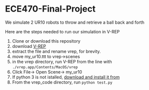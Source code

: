 # ECE470-Final-Project
We simulate 2 UR10 robots to throw and retrieve a ball back and forth

Here are the steps needed to run our simulation in V-REP
1. Clone or download this repository
1. download [V-REP](http://coppeliarobotics.com/files/V-REP_PRO_EDU_V3_4_0_Mac.zip)
2. extract the file and rename vrep, for brevity.
3. move my_ur10.ttt to vrep->scenes
3. in the vrep directory, run V-REP from the line with `./vrep.app/Contents/MacOS/vrep`
4. Click File-> Open Scene-> my_ur10
5. If python 3 is not istalled, [download and install it from](https://www.anaconda.com)
5. From the vrep_code directory, run `python test.py`
